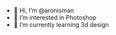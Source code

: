 - 👋 Hi, I’m @aronisman
- 👀 I’m interested in Photoshop
- 🌱 I’m currently learning 3d design
  
<!---
aronisman/aronisman is a ✨ special ✨ repository because its `README.md` (this file) appears on your GitHub profile.
You can click the Preview link to take a look at your changes.
--->
